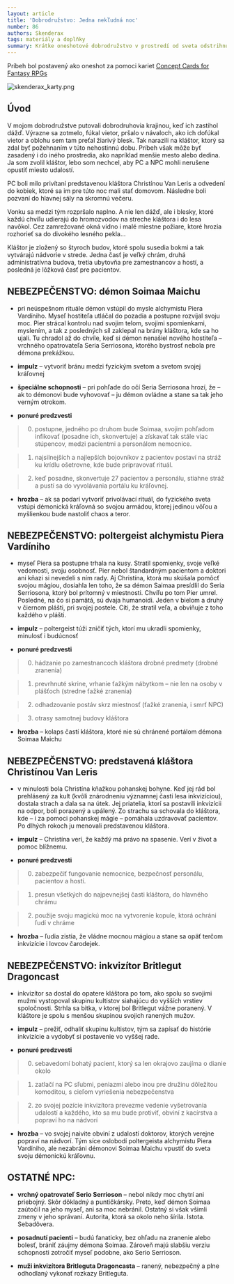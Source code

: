 ```yaml
---
layout: article
title: 'Dobrodružstvo: Jedna nekľudná noc'
number: 86
authors: Skenderax
tags: materiály a doplňky
summary: Krátke oneshotové dobrodružstvo v prostredí od sveta odstrihnutého kláštora, kde lieči nemocných a ranených. A postavy postupne zistí, že sa tu deje veľa divných vecí... 
---
```


Príbeh bol postavený ako oneshot za pomoci kariet [Concept Cards for Fantasy RPGs](https://www.kickstarter.com/projects/703093372/rpg-concept-cards-creatures-treasures-and-a-9-deck)

![skenderax_karty.png]({{site.baseurl}}/86/skenderax_karty.png)

## Úvod

V mojom dobrodružstve putovali dobrodruhovia krajinou, keď ich zastihol dážď. Výrazne sa zotmelo, fúkal vietor, pršalo v návaloch, ako ich dofúkal vietor a oblohu sem tam preťal žiarivý blesk. Tak narazili na kláštor, ktorý sa zdal byť požehnaním v túto nehostinnú dobu. Príbeh však môže byť zasadený i do iného prostredia, ako napríklad menšie mesto alebo dedina. Ja som zvolil kláštor, lebo som nechcel, aby PC a NPC mohli nerušene opustiť miesto udalostí.

PC boli milo privítaní predstavenou kláštora Christínou Van Leris a odvedení do kobiek, ktoré sa im pre túto noc mali stať domovom. Následne boli pozvaní do hlavnej sály na skromnú večeru.

Vonku sa medzi tým rozpršalo naplno. A nie len dážď, ale i blesky, ktoré každú chvíľu udierajú do hromozvodov na streche kláštora i do lesa navôkol. Cez zamrežované okná vidno i malé miestne požiare, ktoré hrozia rozhorieť sa do divokého lesného pekla…

Kláštor je zložený so štyroch budov, ktoré spolu susedia bokmi a tak vytvárajú nádvorie v strede. Jedna časť je veľký chrám, druhá administratívna budova, tretia ubytovňa pre zamestnancov a hostí, a posledná je lôžková časť pre pacientov.

## NEBEZPEČENSTVO: démon Soimaa Maichu

- pri neúspešnom rituále démon vstúpil do mysle alchymistu Piera Vardíniho. Myseľ hostiteľa utláčal do pozadia a postupne rozvíjal svoju moc. Pier strácal kontrolu nad svojim telom, svojimi spomienkami, myslením, a tak z posledných síl zaklepal na brány kláštora, kde sa ho ujali. Tu chradol až do chvíle, keď si démon nenašiel nového hostiteľa – vrchného opatrovateľa Seria Serriosona, ktorého bystrosť nebola pre démona prekážkou. 

- **impulz** – vytvoriť bránu medzi fyzickým svetom a svetom svojej kráľovnej

- **špeciálne schopnosti** – pri pohľade do očí Seria Serriosona hrozí, že – ak to démonovi bude vyhovovať – ju démon ovládne a stane sa tak jeho verným otrokom.
- **ponuré predzvesti**

> 0. postupne, jedného po druhom bude Soimaa, svojim pohľadom infikovať (posadne ich, skonvertuje) a získavať tak stále viac stúpencov, medzi pacientmi a personálom nemocnice.
	
> 1. najsilnejších a najlepších bojovníkov z pacientov postaví na stráž ku krídlu ošetrovne, kde bude pripravovať rituál.

> 2. keď posadne, skonvertuje 27 pacientov a personálu, stiahne stráž a pustí sa do vyvolávania portálu ku kráľovnej.

- **hrozba** – ak sa podarí vytvoriť privolávací rituál, do fyzického sveta vstúpi démonická kráľovná so svojou armádou, ktorej jedinou vôľou a myšlienkou bude nastoliť chaos a teror.

## NEBEZPEČENSTVO: poltergeist alchymistu Piera Vardíniho

- myseľ Piera sa postupne trhala na kusy. Stratil spomienky, svoje veľké vedomosti, svoju osobnosť. Pier nebol štandardným pacientom a doktori ani kňazi si nevedeli s ním rady. Aj Christína, ktorá mu skúšala pomôcť svojou mágiou, dosiahla len toho, že sa démon Saimaa presídlil do Seria Serriosona, ktorý bol prítomný v miestnosti. Chvíľu po tom Pier umrel. Posledné, na čo si pamätá, sú dvaja humanoidi. Jeden v bielom a druhý v čiernom plášti, pri svojej postele. Cíti, že stratil veľa, a obviňuje z toho každého v plášti.

- **impulz** – poltergeist túži zničiť tých, ktorí mu ukradli spomienky, minulosť i budúcnosť

- **ponuré predzvesti**

> 0. hádzanie po zamestnancoch kláštora drobné predmety (drobné zranenia)

> 1. prevrhnuté skrine, vrhanie ťažkým nábytkom – nie len na osoby v plášťoch (stredne ťažké 	zranenia)

> 2. odhadzovanie postáv skrz miestnosť (ťažké zranenia, i smrť NPC)

> 3. otrasy samotnej budovy kláštora

- **hrozba** – kolaps častí kláštora, ktoré nie sú chránené portálom démona Soimaa Maichu

## NEBEZPEČENSTVO:  predstavená kláštora Christínou Van Leris

- v minulosti bola Christína kňažkou pohanskej bohyne. Keď jej rád bol prehlásený za kult (kvôli znárodneniu významnej časti lesa inkvizíciou), dostala strach a dala sa na útek.  Jej priatelia, ktorí sa postavili inkvizícii na odpor, boli porazený a upálený. Zo strachu sa schovala do kláštora, kde – i za pomoci pohanskej mágie – pomáhala uzdravovať pacientov. Po dlhých rokoch ju menovali predstavenou kláštora.

- **impulz** – Christína verí, že každý má právo na spasenie. Verí v život a pomoc blížnemu.

- **ponuré predzvesti**

> 0. zabezpečiť fungovanie nemocnice, bezpečnosť personálu, pacientov a hostí.

> 1. presun všetkých do najpevnejšej časti kláštora, do hlavného chrámu

> 2. použije svoju magickú moc na vytvorenie kopule, ktorá ochráni ľudí v chráme

- **hrozba** – ľudia zistia, že vládne mocnou mágiou a stane sa opäť terčom inkvizície i lovcov čarodejek.

## NEBEZPEČENSTVO: inkvizítor Britlegut Dragoncast

- inkvizítor sa dostal do opatere kláštora po tom, ako spolu so svojimi mužmi vystopoval skupinu kultistov siahajúcu do vyšších vrstiev spoločnosti. Strhla sa bitka, v ktorej bol Britlegut vážne poranený. V kláštore je spolu s menšou skupinou svojich ranených mužov.

- **impulz** – prežiť, odhaliť skupinu kultistov, tým sa zapísať do histórie inkvizície a vydobyť si postavenie vo vyššej rade.

- **ponuré predzvesti**

> 0. sebavedomí bohatý pacient, ktorý sa len okrajovo zaujíma o dianie okolo

> 1. zatlačí na PC sľubmi, peniazmi alebo inou pre družinu dôležitou komoditou, s cieľom 	vyriešenia nebezpečenstva

> 2. zo svojej pozície inkvizítora prevezme vedenie vyšetrovania udalostí a každého, kto sa 	mu bude protiviť, obviní z kacírstva a popraví ho na nádvorí

- **hrozba** – vo svojej naivite obviní z udalostí doktorov, ktorých verejne popraví na nádvorí. Tým síce oslobodí poltergeista alchymistu Piera Vardíniho, ale nezabráni démonovi Soimaa Maichu vpustiť do sveta svoju démonickú kráľovnu.

## OSTATNÉ NPC:

- **vrchný opatrovateľ Serio Serrioson** – nebol nikdy moc chytrí ani priebojný. Skôr dôkladný a puntičkársky. Preto, keď démon Soimaa zaútočil na jeho myseľ, ani sa moc nebránil. Ostatný si však všimli zmeny v jeho správaní. Autorita, ktorá sa okolo neho šírila. Istota. Sebadôvera.

- **posadnutí pacienti** – budú fanaticky, bez ohľadu na zranenie alebo bolesť, brániť záujmy démona Soimaa. Zároveň majú slabšiu verziu schopnosti zotročiť myseľ podobne, ako Serio Serrioson.

- **muži inkvizítora Britleguta Dragoncasta** – ranený, nebezpečný a plne odhodlaný vykonať rozkazy Britleguta.
